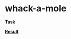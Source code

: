 # whack-a-mole

**[Task](https://github.com/rolling-scopes-school/tasks/blob/master/tasks/stage-0/projects.md#task-10-whack-a-mole-40)**

**[Result](https://leonidshatilo.github.io/whack-a-mole/)**